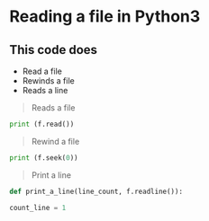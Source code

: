 # Reading a file in Python3

## This code does

- Read a file
- Rewinds a file
- Reads a line

> Reads a file

```python
print (f.read())
```

> Rewind a file 

```python
print (f.seek(0))
``` 

>Print a line 

```python
def print_a_line(line_count, f.readline()):
```


```python
count_line = 1
```